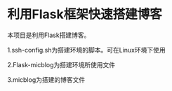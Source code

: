 利用Flask框架快速搭建博客
==============

本项目是利用Flask搭建博客。

1.ssh-config.sh为搭建环境的脚本。可在Linux环境下使用

2.Flask-micblog为搭建环境所使用文件

3.micblog为搭建的博客文件
